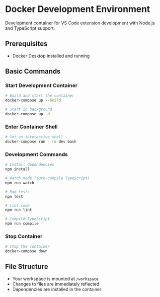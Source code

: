 # Docker Development Environment

Development container for VS Code extension development with Node.js and TypeScript support.

## Prerequisites

- Docker Desktop installed and running

## Basic Commands

### Start Development Container
```bash
# Build and start the container
docker-compose up --build

# Start in background
docker-compose up -d
```

### Enter Container Shell
```bash
# Get an interactive shell
docker-compose run --rm dev bash
```

### Development Commands
```bash
# Install dependencies
npm install

# Watch mode (auto-compile TypeScript)
npm run watch

# Run tests
npm test

# Lint code
npm run lint

# Compile TypeScript
npm run compile
```

### Stop Container
```bash
# Stop the container
docker-compose down
```

## File Structure

- Your workspace is mounted at `/workspace`
- Changes to files are immediately reflected
- Dependencies are installed in the container